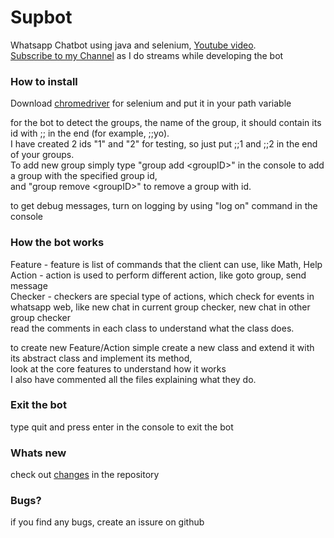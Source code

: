 # Supbot
Whatsapp Chatbot using java and selenium, [Youtube video](https://www.youtube.com/watch?v=MWCjVzM0rW8).<br/>
[Subscribe to my Channel](https://www.youtube.com/channel/UCYik1Iuvf2bEw0ewDHqDnGw) as I do streams while developing the bot

### How to install

Download [chromedriver](https://www.seleniumhq.org/download/) for selenium and put it in your path variable

for the bot to detect the groups, the name of the group, it should contain its id with ;; in the end (for example, ;;yo).<br/>
I have created 2 ids "1" and "2" for testing, so just put ;;1 and ;;2 in the end of your groups.<br/>
To add new group simply type "group add &lt;groupID&gt;" in the console to add a group with the specified group id,<br/>
and "group remove &lt;groupID&gt;" to remove a group with id.

to get debug messages, turn on logging by using "log on" command in the console

### How the bot works

Feature - feature is list of commands that the client can use, like Math, Help<br/>
Action - action is used to perform different action, like goto group, send message<br/>
Checker - checkers are special type of actions, which check for events in whatsapp web, like new chat in current group checker, new chat in other group checker<br/>
read the comments in each class to understand what the class does.<br/>

to create new Feature/Action simple create a new class and extend it with its abstract class and implement its method,<br/>
look at the core features to understand how it works<br/>
I also have commented all the files explaining what they do.<br/>

### Exit the bot

type quit and press enter in the console to exit the bot

### Whats new

check out [changes](https://github.com/adsau59/supbot/blob/master/changes) in the repository

### Bugs?

if you find any bugs, create an issure on github